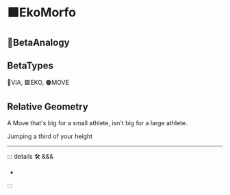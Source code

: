 # 🟩<eko>EkoMorfo</eko>

## 🔷<beta>BetaAnalogy</beta>

## BetaTypes

🔻<via>VIA</via>, 🟩<eko>EKO</eko>, 🟠<move>MOVE</move>

## Relative Geometry

A Move that's big for a small athlete, isn't big for a large athlete.

Jumping a third of your height

---

<!-- =================================================== -->
<!-- =================================================== -->
<!-- =================================================== -->
<!-- =================================================== -->
<!-- =================================================== -->
::: details 🛠 <dev>&&&</dev>

-

:::
